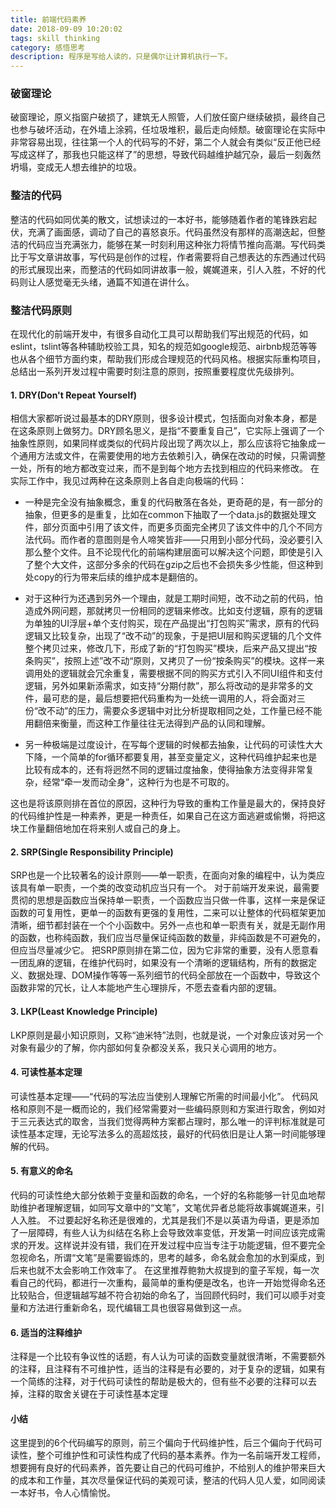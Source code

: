 ```yaml
---
title: 前端代码素养
date: 2018-09-09 10:20:02
tags: skill thinking
category: 感悟思考
description: 程序是写给人读的，只是偶尔让计算机执行一下。
---
```

### 破窗理论
破窗理论，原义指窗户破损了，建筑无人照管，人们放任窗户继续破损，最终自己也参与破坏活动，在外墙上涂鸦，任垃圾堆积，最后走向倾颓。破窗理论在实际中非常容易出现，往往第一个人的代码写的不好，第二个人就会有类似“反正他已经写成这样了，那我也只能这样了”的思想，导致代码越维护越冗杂，最后一刻轰然坍塌，变成无人想去维护的垃圾。

### 整洁的代码
整洁的代码如同优美的散文，试想读过的一本好书，能够随着作者的笔锋跌宕起伏，充满了画面感，调动了自己的喜怒哀乐。代码虽然没有那样的高潮迭起，但整洁的代码应当充满张力，能够在某一时刻利用这种张力将情节推向高潮。写代码类比于写文章讲故事，写代码是创作的过程，作者需要将自己想表达的东西通过代码的形式展现出来，而整洁的代码如同讲故事一般，娓娓道来，引人入胜，不好的代码则让人感觉毫无头绪，通篇不知道在讲什么。

### 整洁代码原则
在现代化的前端开发中，有很多自动化工具可以帮助我们写出规范的代码，如eslint，tslint等各种辅助校验工具，知名的规范如google规范、airbnb规范等等也从各个细节方面约束，帮助我们形成合理规范的代码风格。根据实际重构项目，总结出一系列开发过程中需要时刻注意的原则，按照重要程度优先级排列。

#### 1. DRY(Don't Repeat Yourself)
相信大家都听说过最基本的DRY原则，很多设计模式，包括面向对象本身，都是在这条原则上做努力。DRY顾名思义，是指“不要重复自己”，它实际上强调了一个抽象性原则，如果同样或类似的代码片段出现了两次以上，那么应该将它抽象成一个通用方法或文件，在需要使用的地方去依赖引入，确保在改动的时候，只需调整一处，所有的地方都改变过来，而不是到每个地方去找到相应的代码来修改。
在实际工作中，我见过两种在这条原则上各自走向极端的代码：

- 一种是完全没有抽象概念，重复的代码散落在各处，更奇葩的是，有一部分的抽象，但更多的是重复，比如在common下抽取了一个data.js的数据处理文件，部分页面中引用了该文件，而更多页面完全拷贝了该文件中的几个不同方法代码。而作者的意图则是令人啼笑皆非——只用到小部分代码，没必要引入那么整个文件。且不论现代化的前端构建层面可以解决这个问题，即使是引入了整个大文件，这部分多余的代码在gzip之后也不会损失多少性能，但这种到处copy的行为带来后续的维护成本是翻倍的。

- 对于这种行为还遇到另外一个理由，就是工期时间短，改不动之前的代码，怕造成外网问题，那就拷贝一份相同的逻辑来修改。比如支付逻辑，原有的逻辑为单独的UI浮层+单个支付购买，现在产品提出“打包购买”需求，原有的代码逻辑又比较复杂，出现了“改不动”的现象，于是把UI层和购买逻辑的几个文件整个拷贝过来，修改几下，形成了新的“打包购买”模块，后来产品又提出“按条购买”，按照上述”改不动“原则，又拷贝了一份“按条购买”的模块。这样一来调用处的逻辑就会冗余重复，需要根据不同的购买方式引入不同UI组件和支付逻辑，另外如果新添需求，如支持“分期付款”，那么将改动的是非常多的文件，最可悲的是，最后想要把代码重构为一处统一调用的人，将会面对三份“改不动”的压力，需要众多逻辑中对比分析提取相同之处，工作量已经不能用翻倍来衡量，而这种工作量往往无法得到产品的认同和理解。

- 另一种极端是过度设计，在写每个逻辑的时候都去抽象，让代码的可读性大大下降，一个简单的for循环都要复用，甚至变量定义，这种代码维护起来也是比较有成本的，还有将迥然不同的逻辑过度抽象，使得抽象方法变得非常复杂，经常“牵一发而动全身”，这种行为也是不可取的。

这也是将该原则排在首位的原因，这种行为导致的重构工作量是最大的，保持良好的代码维护性是一种素养，更是一种责任，如果自己在这方面逃避或偷懒，将把这块工作量翻倍地加在将来别人或自己的身上。

#### 2. SRP(Single Responsibility Principle)
SRP也是一个比较著名的设计原则——单一职责，在面向对象的编程中，认为类应该具有单一职责，一个类的改变动机应当只有一个。
对于前端开发来说，最需要贯彻的思想是函数应当保持单一职责，一个函数应当只做一件事，这样一来是保证函数的可复用性，更单一的函数有更强的复用性，二来可以让整体的代码框架更加清晰，细节都封装在一个个小函数中。另外一点也和单一职责有关，就是无副作用的函数，也称纯函数，我们应当尽量保证纯函数的数量，非纯函数是不可避免的，但应当尽量减少它。
把SRP原则排在第二位，因为它非常的重要，没有人愿意看一团乱麻的逻辑，在维护代码时，如果没有一个清晰的逻辑结构，所有的数据定义、数据处理、DOM操作等等一系列细节的代码全部放在一个函数中，导致这个函数非常的冗长，让人本能地产生心理排斥，不愿去查看内部的逻辑。

#### 3. LKP(Least Knowledge Principle)
LKP原则是最小知识原则，又称“迪米特”法则，也就是说，一个对象应该对另一个对象有最少的了解，你内部如何复杂都没关系，我只关心调用的地方。

#### 4. 可读性基本定理
可读性基本定理——“代码的写法应当使别人理解它所需的时间最小化”。
代码风格和原则不是一概而论的，我们经常需要对一些编码原则和方案进行取舍，例如对于三元表达式的取舍，当我们觉得两种方案都占理时，那么唯一的评判标准就是可读性基本定理，无论写法多么的高超炫技，最好的代码依旧是让人第一时间能够理解的代码。

#### 5. 有意义的命名
代码的可读性绝大部分依赖于变量和函数的命名，一个好的名称能够一针见血地帮助维护者理解逻辑，如同写文章中的“文笔”，文笔优异者总能将故事娓娓道来，引人入胜。
不过要起好名称还是很难的，尤其是我们不是以英语为母语，更是添加了一层障碍，有些人认为纠结在名称上会导致效率变低，开发第一时间应该完成需求的开发。这样说并没有错，我们在开发过程中应当专注于功能逻辑，但不要完全忽视命名，所谓“文笔”是需要锻炼的，思考的越多，命名就会愈加的水到渠成，到后来也就不太会影响工作效率了。
在这里推荐鲍勃大叔提到的童子军规，每一次看自己的代码，都进行一次重构，最简单的重构便是改名，也许一开始觉得命名还比较贴合，但逻辑越写越不符合初始的命名了，当回顾代码时，我们可以顺手对变量和方法进行重新命名，现代编辑工具也很容易做到这一点。

#### 6. 适当的注释维护
注释是一个比较有争议性的话题，有人认为可读的函数变量就很清晰，不需要额外的注释，且注释有不可维护性，适当的注释是有必要的，对于复杂的逻辑，如果有一个简练的注释，对于代码可读性的帮助是极大的，但有些不必要的注释可以去掉，注释的取舍关键在于可读性基本定理

#### 小结
这里提到的6个代码编写的原则，前三个偏向于代码维护性，后三个偏向于代码可读性，整个可维护性和可读性构成了代码的基本素养。作为一名前端开发工程师，想要拥有良好的代码素养，首先要让自己的代码可维护，不给别人的维护带来巨大的成本和工作量，其次尽量保证代码的美观可读，整洁的代码人见人爱，如同阅读一本好书，令人心情愉悦。



